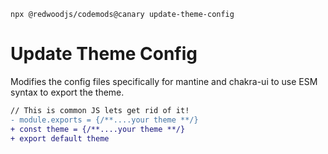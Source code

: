 ```
npx @redwoodjs/codemods@canary update-theme-config
```

# Update Theme Config

Modifies the config files specifically for mantine and chakra-ui to use ESM syntax to export the theme.

```diff
// This is common JS lets get rid of it!
- module.exports = {/**....your theme **/}
+ const theme = {/**....your theme **/}
+ export default theme
```
